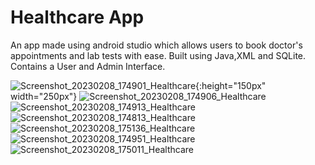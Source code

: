# Healthcare App
An app made using android studio which allows users to book doctor's appointments and lab tests with ease.
Built using Java,XML and SQLite. Contains a User and Admin Interface.


![Screenshot_20230208_174901_Healthcare](https://github.com/kshama7/healthcareapp/assets/75107843/f8274c2e-895c-461b-a8b6-6a8e7ac209b7){:height="150px" width="250px"}
![Screenshot_20230208_174906_Healthcare](https://github.com/kshama7/healthcareapp/assets/75107843/6b24a0eb-1787-434e-810c-f24cdcaabdca)
![Screenshot_20230208_174913_Healthcare](https://github.com/kshama7/healthcareapp/assets/75107843/4a0bbda9-5a3a-445f-94b4-9fe00812e7ad)
![Screenshot_20230208_174813_Healthcare](https://github.com/kshama7/healthcareapp/assets/75107843/a0518f3a-4728-49d1-b823-fe2101ac0e93)
![Screenshot_20230208_175136_Healthcare](https://github.com/kshama7/healthcareapp/assets/75107843/5ba7561e-a85f-4d95-8ae8-30c8cd1090c2)
![Screenshot_20230208_174951_Healthcare](https://github.com/kshama7/healthcareapp/assets/75107843/8498c831-18f5-4f5b-92ae-e20a86c3d9c6)
![Screenshot_20230208_175011_Healthcare](https://github.com/kshama7/healthcareapp/assets/75107843/735c3e0e-3935-42f3-ab01-d3f77e22dc3b)
